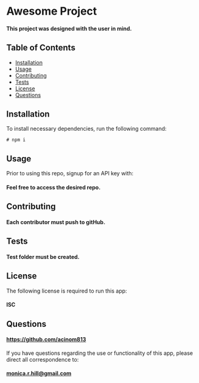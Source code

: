 
# Awesome Project

#### This project was designed with the user in mind.
    
## Table of Contents
* [Installation](#installation)
* [Usage](#usage)
* [Contributing](#contributing)
* [Tests](#tests)
* [License](#license)
* [Questions](#questions)

## Installation
To install necessary dependencies, run the following command:

```
# npm i
```
## Usage
Prior to using this repo, signup for an API key with:
#### Feel free to access the desired repo.

## Contributing
#### Each contributor must push to gitHub.

## Tests
#### Test folder must be created.

## License
The following license is required to run this app:
#### ISC 

## Questions

#### https://github.com/acinom813

If you have questions regarding the use or functionality of this app, please direct all correspondence to:
#### monica.r.hill@gmail.com

    